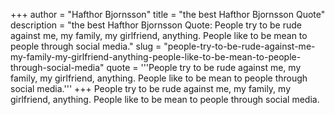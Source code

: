 +++
author = "Hafthor Bjornsson"
title = "the best Hafthor Bjornsson Quote"
description = "the best Hafthor Bjornsson Quote: People try to be rude against me, my family, my girlfriend, anything. People like to be mean to people through social media."
slug = "people-try-to-be-rude-against-me-my-family-my-girlfriend-anything-people-like-to-be-mean-to-people-through-social-media"
quote = '''People try to be rude against me, my family, my girlfriend, anything. People like to be mean to people through social media.'''
+++
People try to be rude against me, my family, my girlfriend, anything. People like to be mean to people through social media.
